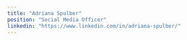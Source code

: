 ```yaml
---
title: "Adriana Spulber"
position: "Social Media Officer"
linkedin: "https://www.linkedin.com/in/adriana-spulber/"
---
```

